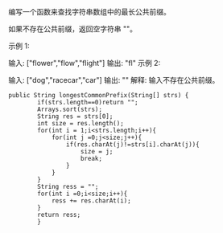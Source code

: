 编写一个函数来查找字符串数组中的最长公共前缀。

如果不存在公共前缀，返回空字符串 ""。

示例 1:

输入: ["flower","flow","flight"]
输出: "fl"
示例 2:

输入: ["dog","racecar","car"]
输出: ""
解释: 输入不存在公共前缀。

```
public String longestCommonPrefix(String[] strs) {
        if(strs.length==0)return "";
        Arrays.sort(strs);
        String res = strs[0];
        int size = res.length();
        for(int i = 1;i<strs.length;i++){
            for(int j =0;j<size;j++){
                if(res.charAt(j)!=strs[i].charAt(j)){
                    size = j;
                    break;
                }
            }
        }
        String ress = "";
        for(int i =0;i<size;i++){
            ress += res.charAt(i);
        }
        return ress;
        }
```